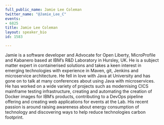 ```yaml
---
full_public_name: Jamie Lee Coleman
twitter_name: "@Jamie_Lee_C"
events:
- 6825
title: Jamie Lee Coleman
layout: speaker_bio
id: 1583

---
```

Jamie is a software developer and Advocate for Open Liberty, MicroProfile and Kabanero based at IBM’s R&D Laboratory in Hursley, UK. He is a subject matter expert in containerised solutions and takes a keen interest in emerging technologies with experience in Maven, git, Jenkins and microservice architecture. He fell in love with Java at University and has gone on to talk at many conferences about using Java with microservices. He has worked on a wide variety of projects such as modernising CICS mainframe testing infrastructure, creating and automating the creation of Docker images for IBM’s products, contributing to a DevOps pipeline offering and creating web applications for events at the Lab. His recent passion is around raising awareness about energy consumption of technology and discovering ways to help reduce technologies carbon footprint.